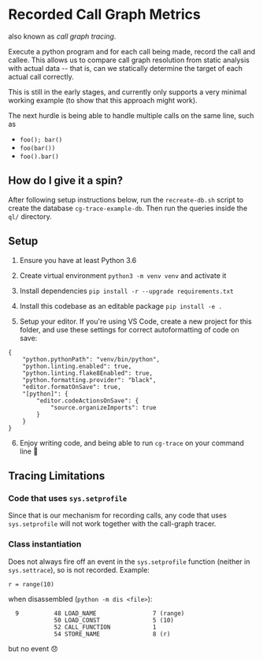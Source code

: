 # Recorded Call Graph Metrics

also known as _call graph tracing_.

Execute a python program and for each call being made, record the call and callee. This allows us to compare call graph resolution from static analysis with actual data -- that is, can we statically determine the target of each actual call correctly.

This is still in the early stages, and currently only supports a very minimal working example (to show that this approach might work).

The next hurdle is being able to handle multiple calls on the same line, such as

- `foo(); bar()`
- `foo(bar())`
- `foo().bar()`

## How do I give it a spin?

After following setup instructions below, run the `recreate-db.sh` script to create the database `cg-trace-example-db`. Then run the queries inside the `ql/` directory.


## Setup

1. Ensure you have at least Python 3.6

2. Create virtual environment `python3 -m venv venv` and activate it

3. Install dependencies `pip install -r --upgrade requirements.txt`

4. Install this codebase as an editable package `pip install -e .`

5. Setup your editor. If you're using VS Code, create a new project for this folder, and
   use these settings for correct autoformatting of code on save:
  ```
  {
      "python.pythonPath": "venv/bin/python",
      "python.linting.enabled": true,
      "python.linting.flake8Enabled": true,
      "python.formatting.provider": "black",
      "editor.formatOnSave": true,
      "[python]": {
          "editor.codeActionsOnSave": {
              "source.organizeImports": true
          }
      }
  }
  ```

6. Enjoy writing code, and being able to run `cg-trace` on your command line :tada:


## Tracing Limitations

### Code that uses `sys.setprofile`

Since that is our mechanism for recording calls, any code that uses `sys.setprofile` will not work together with the call-graph tracer.

### Class instantiation

Does not always fire off an event in the `sys.setprofile` function (neither in `sys.settrace`), so is not recorded. Example:

```
r = range(10)
```

when disassembled (`python -m dis <file>`):

```
  9          48 LOAD_NAME                7 (range)
             50 LOAD_CONST               5 (10)
             52 CALL_FUNCTION            1
             54 STORE_NAME               8 (r)
```

but no event :disappointed:
